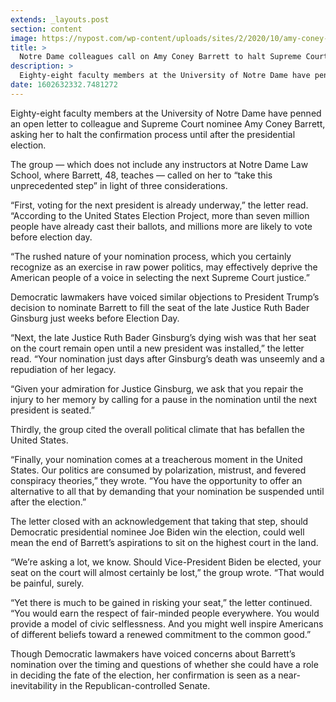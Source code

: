 ```yaml
--- 
extends: _layouts.post 
section: content 
image: https://nypost.com/wp-content/uploads/sites/2/2020/10/amy-coney-barrett-4.jpg?quality=90&strip=all&w=1200 
title: > 
  Notre Dame colleagues call on Amy Coney Barrett to halt Supreme Court confirmation 
description: > 
  Eighty-eight faculty members at the University of Notre Dame have penned an open letter to colleague and Supreme Court nominee Amy Coney Barrett, asking her to halt the confirmation process until after the presidential election.The group — which does not include any instructors at Notre Dame Law School, where Barrett, 48, teaches — called on her to “take this unprecedented step” in light of three considerations.“According to the United States Election Project, more than seven million people have already cast their ballots, and millions more are likely to vote before election day.“Next, the late Justice Ruth Bader Ginsburg’s dying wish was that her seat on the court remain open until a new president was installed,” the letter read.Should Vice-President Biden be elected, your seat on the court will almost certainly be lost,” the group wrote. 
date: 1602632332.7481272 
--- 
```

Eighty-eight faculty members at the University of Notre Dame have penned an open letter to colleague and Supreme Court nominee Amy Coney Barrett, asking her to halt the confirmation process until after the presidential election.

The group — which does not include any instructors at Notre Dame Law School, where Barrett, 48, teaches — called on her to “take this unprecedented step” in light of three considerations.

“First, voting for the next president is already underway,” the letter read. “According to the United States Election Project, more than seven million people have already cast their ballots, and millions more are likely to vote before election day.

“The rushed nature of your nomination process, which you certainly recognize as an exercise in raw power politics, may effectively deprive the American people of a voice in selecting the next Supreme Court justice.”

Democratic lawmakers have voiced similar objections to President Trump’s decision to nominate Barrett to fill the seat of the late Justice Ruth Bader Ginsburg just weeks before Election Day.

“Next, the late Justice Ruth Bader Ginsburg’s dying wish was that her seat on the court remain open until a new president was installed,” the letter read. “Your nomination just days after Ginsburg’s death was unseemly and a repudiation of her legacy.

“Given your admiration for Justice Ginsburg, we ask that you repair the injury to her memory by calling for a pause in the nomination until the next president is seated.”

Thirdly, the group cited the overall political climate that has befallen the United States.

“Finally, your nomination comes at a treacherous moment in the United States. Our politics are consumed by polarization, mistrust, and fevered conspiracy theories,” they wrote. “You have the opportunity to offer an alternative to all that by demanding that your nomination be suspended until after the election.”

The letter closed with an acknowledgement that taking that step, should Democratic presidential nominee Joe Biden win the election, could well mean the end of Barrett’s aspirations to sit on the highest court in the land.

“We’re asking a lot, we know. Should Vice-President Biden be elected, your seat on the court will almost certainly be lost,” the group wrote. “That would be painful, surely.

“Yet there is much to be gained in risking your seat,” the letter continued. “You would earn the respect of fair-minded people everywhere. You would provide a model of civic selflessness. And you might well inspire Americans of different beliefs toward a renewed commitment to the common good.”

Though Democratic lawmakers have voiced concerns about Barrett’s nomination over the timing and questions of whether she could have a role in deciding the fate of the election, her confirmation is seen as a near-inevitability in the Republican-controlled Senate.